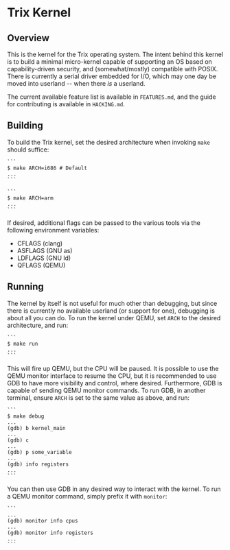 # Trix Kernel

## Overview

This is the kernel for the Trix operating system. The intent behind this kernel
is to build a minimal micro-kernel capable of supporting an OS based on
capability-driven security, and (somewhat/mostly) compatible with POSIX. There
is currently a serial driver embedded for I/O, which may one day be moved into
userland -- when there *is* a userland.

The current available feature list is available in `FEATURES.md`, and the guide
for contributing is available in `HACKING.md`.

## Building

To build the Trix kernel, set the desired architecture when invoking `make`
should suffice:

    ```
    $ make ARCH=i686 # Default
    ...
    ```

    ```
    $ make ARCH=arm
    ...
    ```

If desired, additional flags can be passed to the various tools via the
following environment variables:
  * CFLAGS  (clang)
  * ASFLAGS (GNU as)
  * LDFLAGS (GNU ld)
  * QFLAGS  (QEMU)

## Running

The kernel by itself is not useful for much other than debugging, but since
there is currently no available userland (or support for one), debugging is
about all you can do. To run the kernel under QEMU, set `ARCH` to the desired
architecture, and run:

    ```
    $ make run
    ...
    ```

This will fire up QEMU, but the CPU will be paused. It is possible to use the
QEMU monitor interface to resume the CPU, but it is recommended to use GDB to
have more visibility and control, where desired. Furthermore, GDB is capable of
sending QEMU monitor commands. To run GDB, in another terminal, ensure `ARCH`
is set to the same value as above, and run:

    ```
    $ make debug
    ...
    (gdb) b kernel_main
    ...
    (gdb) c
    ...
    (gdb) p some_variable
    ...
    (gdb) info registers
    ...
    ```

You can then use GDB in any desired way to interact with the kernel. To run a
QEMU monitor command, simply prefix it with `monitor`:

    ```
    ...
    (gdb) monitor info cpus
    ...
    (gdb) monitor info registers
    ...
    ```
